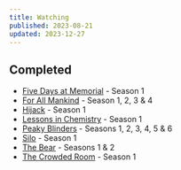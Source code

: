 ```yaml
---
title: Watching
published: 2023-08-21
updated: 2023-12-27
---
```


## Completed

- [Five Days at Memorial](https://www.imdb.com/title/tt3283594) - Season 1
- [For All Mankind](https://www.imdb.com/title/tt7772588) - Season 1, 2, 3 & 4
- [Hijack](https://www.imdb.com/title/tt19854762/) - Season 1
- [Lessons in Chemistry](https://www.imdb.com/title/tt13911628/) - Season 1
- [Peaky Blinders](https://www.imdb.com/title/tt2442560/) - Seasons 1, 2, 3, 4, 5 & 6
- [Silo](https://www.imdb.com/title/tt14688458/) - Season 1
- [The Bear](https://www.imdb.com/title/tt14452776/) - Seasons 1 & 2
- [The Crowded Room](https://www.imdb.com/title/tt14417718/) - Season 1
